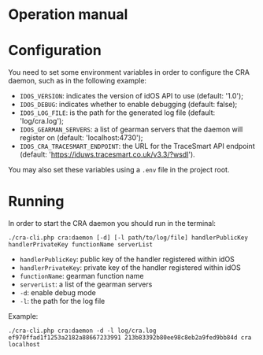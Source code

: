Operation manual
=================

# Configuration

You need to set some environment variables in order to configure the CRA daemon, such as in the following example:

* `IDOS_VERSION`: indicates the version of idOS API to use (default: '1.0');
* `IDOS_DEBUG`: indicates whether to enable debugging (default: false);
* `IDOS_LOG_FILE`: is the path for the generated log file (default: 'log/cra.log');
* `IDOS_GEARMAN_SERVERS`: a list of gearman servers that the daemon will register on (default: 'localhost:4730');
* `IDOS_CRA_TRACESMART_ENDPOINT`: the URL for the TraceSmart API endpoint (default: 'https://iduws.tracesmart.co.uk/v3.3/?wsdl').

You may also set these variables using a `.env` file in the project root.

# Running

In order to start the CRA daemon you should run in the terminal:

```
./cra-cli.php cra:daemon [-d] [-l path/to/log/file] handlerPublicKey handlerPrivateKey functionName serverList
```

* `handlerPublicKey`: public key of the handler registered within idOS
* `handlerPrivateKey`: private key of the handler registered within idOS
* `functionName`: gearman function name
* `serverList`: a list of the gearman servers
* `-d`: enable debug mode
* `-l`: the path for the log file

Example:

```
./cra-cli.php cra:daemon -d -l log/cra.log ef970ffad1f1253a2182a88667233991 213b83392b80ee98c8eb2a9fed9bb84d cra localhost
```